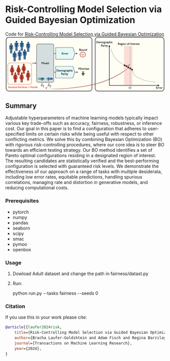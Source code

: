 # Risk-Controlling Model Selection via Guided Bayesian Optimization

Code for [Risk-Controlling Model Selection via Guided Bayesian Optimization](https://openreview.net/forum?id=nvmGBcElus) 
![](intro_illustration.png)
## Summary

Adjustable hyperparameters of machine learning models typically impact various key trade-offs such as accuracy, fairness, robustness, or inference cost. Our goal in this paper is to find a configuration that adheres to user-specified limits on certain risks while being useful with respect to other conflicting metrics. We solve this by combining Bayesian Optimization (BO) with rigorous risk-controlling procedures, where our core idea is to steer BO towards an efficient testing strategy. Our BO method identifies a set of Pareto optimal configurations residing in a designated region of interest. The resulting candidates are statistically verified and the best-performing configuration is selected with guaranteed risk levels. We demonstrate the effectiveness of our approach on a range of tasks with multiple desiderata, including low error rates, equitable predictions, handling spurious correlations, managing rate and distortion in generative models, and reducing computational costs. 


### Prerequisites

* pytorch
* numpy 
* pandas
* seaborn
* scipy
* smac
* pymoo
* openbox

### Usage

1. Dowload Adult dataset and change the path in fairness/datast.py
2. Run:

    python run.py --tasks fairness --seeds 0


### Citation
If you use this in your work please cite:
```bibtex
@article{{laufer2024risk,
    title={Risk-Controlling Model Selection via Guided Bayesian Optimization},
    author={Bracha Laufer-Goldshtein and Adam Fisch and Regina Barzilay and Tommi Jaakkola},
    journal={Transactions on Machine Learning Research},
    year={2024},
}
